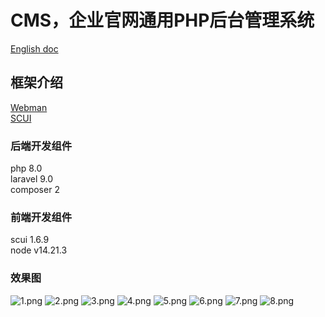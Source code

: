 # CMS，企业官网通用PHP后台管理系统

[English doc](./README.en.md)  


## 框架介绍
[Webman](https://github.com/walkor/webman)   
[SCUI](https://gitee.com/lolicode/scui)


### 后端开发组件
php 8.0     
laravel 9.0     
composer 2      

### 前端开发组件
scui 1.6.9      
node v14.21.3       

### 效果图
![1.png](./laravel/doc/images/1.png)
![2.png](./laravel/doc/images/2.png)
![3.png](./laravel/doc/images/3.png)
![4.png](./laravel/doc/images/4.png)
![5.png](./laravel/doc/images/5.png)
![6.png](./laravel/doc/images/6.png)
![7.png](./laravel/doc/images/7.png)
![8.png](./laravel/doc/images/8.png)

